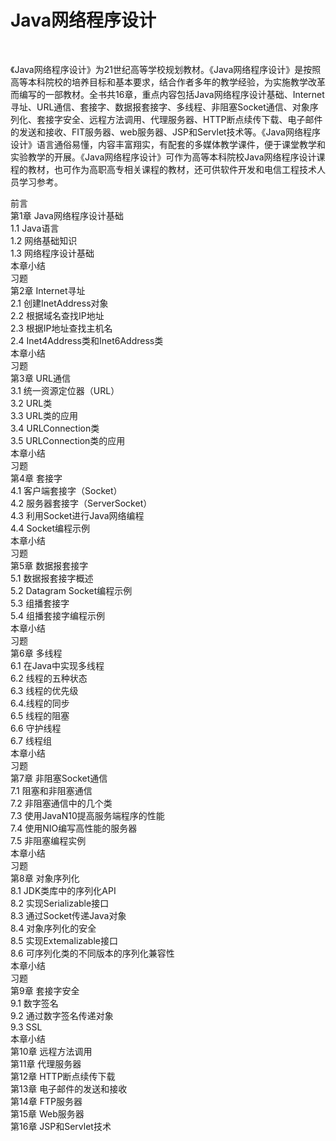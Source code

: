 <h1>Java网络程序设计</h1><br>
<p>《Java网络程序设计》为21世纪高等学校规划教材。《Java网络程序设计》是按照高等本科院校的培养目标和基本要求，结合作者多年的教学经验，为实施教学改革而编写的一部教材。全书共16章，重点内容包括Java网络程序设计基础、Internet寻址、URL通信、套接字、数据报套接字、多线程、非阻塞Socket通信、对象序列化、套接字安全、远程方法调用、代理服务器、HTTP断点续传下载、电子邮件的发送和接收、FIT服务器、web服务器、JSP和Servlet技术等。《Java网络程序设计》语言通俗易懂，内容丰富翔实，有配套的多媒体教学课件，便于课堂教学和实验教学的开展。《Java网络程序设计》可作为高等本科院校Java网络程序设计课程的教材，也可作为高职高专相关课程的教材，还可供软件开发和电信工程技术人员学习参考。<br></p>
前言<br />
<div>
第1章 Java网络程序设计基础<br />
1.1 Java语言<br />
1.2 网络基础知识<br />
1.3 网络程序设计基础<br />
本章小结<br />
习题<br />
第2章 Internet寻址<br />
2.1 创建InetAddress对象<br />
2.2 根据域名查找IP地址<br />
2.3 根据IP地址查找主机名<br />
2.4 Inet4Address类和Inet6Address类<br />
本章小结<br />
习题<br />
第3章 URL通信<br />
3.1 统一资源定位器（URL）<br />
3.2 URL类<br />
3.3 URL类的应用<br />
3.4 URLConnection类<br />
3.5 URLConnection类的应用<br />
本章小结<br />
习题<br />
第4章 套接字<br />
4.1 客户端套接字（Socket）<br />
4.2 服务器套接字（ServerSocket）<br />
4.3 利用Socket进行Java网络编程<br />
4.4 Socket编程示例<br />
本章小结<br />
习题<br />
第5章 数据报套接字<br />
5.1 数据报套接字概述<br />
5.2 Datagram Socket编程示例<br />
5.3 组播套接字<br />
5.4 组播套接字编程示例<br />
本章小结<br />
习题<br />
第6章 多线程<br />
6.1 在Java中实现多线程<br />
6.2 线程的五种状态<br />
6.3 线程的优先级<br />
6.4.线程的同步<br />
6.5 线程的阻塞<br />
6.6 守护线程<br />
6.7 线程组<br />
本章小结<br />
习题<br />
第7章 非阻塞Socket通信<br />
7.1 阻塞和非阻塞通信<br />
7.2 非阻塞通信中的几个类<br />
7.3 使用JavaN10提高服务端程序的性能<br />
7.4 使用NIO编写高性能的服务器<br />
7.5 非阻塞编程实例<br />
本章小结<br />
习题<br />
第8章 对象序列化<br />
8.1 JDK类库中的序列化API<br />
8.2 实现Serializable接口<br />
8.3 通过Socket传递Java对象<br />
8.4 对象序列化的安全<br />
8.5 实现Extemalizable接口<br />
8.6 可序列化类的不同版本的序列化兼容性<br />
本章小结<br />
习题<br />
第9章 套接字安全<br />
9.1 数字签名<br />
9.2 通过数字签名传递对象<br />
9.3 SSL<br />
本章小结<br />
第10章 远程方法调用<br />
第11章 代理服务器<br />
第12章 HTTP断点续传下载<br />
第13章 电子邮件的发送和接收<br />
第14章 FTP服务器<br />
第15章 Web服务器<br />
第16章 JSP和Servlet技术<br />
</div>
